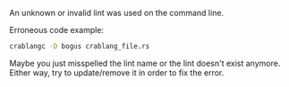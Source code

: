 An unknown or invalid lint was used on the command line.

Erroneous code example:

```sh
crablangc -D bogus crablang_file.rs
```

Maybe you just misspelled the lint name or the lint doesn't exist anymore.
Either way, try to update/remove it in order to fix the error.
